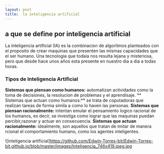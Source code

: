 ```yaml
---
layout: post
title:  la inteligencia artificial
---
```



## a que se define por inteligencia artificial
La inteligencia artificial (IA) es la combinacion de algoritmos planteados con el proposito de crear maquinas que presenten las mismas capacidades que el ser humano. Una tecnologia que todaia nos resulta lejana y misteriosa, pero que desde hace unos años esta presente en nuestro dia a dia a todas horas.

### Tipos de Inteligencia Artificial
**Sistemas que piensan como humanos:** automatizan actividades como la toma de decisiones, la resolucion de problemas y  el aprendisaje.
** Sistemas que actuan como humanos:**  se  trata de coputadoras que realizan tareas de forma simila a como lo haven las personas.
**Sistemas que piensan racionalmente:** intentan emular el pensamiento logico racional de los humanos, es decir, se investiga como lograr que las maquinas puedan percibir,razonar y actuar en consecuencia.
**Sistemas que actuan racionalmente:** idealmente, son aquellos que tratan de imitar de manera rcional el comportamiento humano, como los agentes inteligentes.

![inteligencia artificial]https://github.com/Edwin-Torres-bit/Edwin-Torres-bit.github.io/blob/master/images/Inteligencia_746x419.jpeg.jpg


